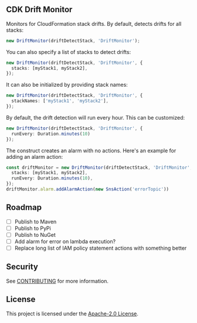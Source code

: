 ## CDK Drift Monitor

Monitors for CloudFormation stack drifts. By default, detects drifts for all stacks:

```typescript
new DriftMonitor(driftDetectStack, 'DriftMonitor');
```

You can also specify a list of stacks to detect drifts:

```typescript
new DriftMonitor(driftDetectStack, 'DriftMonitor', {
  stacks: [myStack1, myStack2],
});
```

It can also be initialized by providing stack names:

```typescript
new DriftMonitor(driftDetectStack, 'DriftMonitor', {
  stackNames: ['myStack1', 'myStack2'],
});
```

By default, the drift detection will run every hour. This can be customized:

```typescript
new DriftMonitor(driftDetectStack, 'DriftMonitor', {
  runEvery: Duration.minutes(10)
});
```

The construct creates an alarm with no actions. Here's an example for adding an alarm action:

```typescript
const driftMonitor = new DriftMonitor(driftDetectStack, 'DriftMonitor', {
  stacks: [myStack1, myStack2],
  runEvery: Duration.minutes(10),
});
driftMonitor.alarm.addAlarmAction(new SnsAction('errorTopic'))
```

## Roadmap

- [ ] Publish to Maven
- [ ] Publish to PyPi
- [ ] Publish to NuGet
- [ ] Add alarm for error on lambda execution?
- [ ] Replace long list of IAM policy statement actions with something better

## Security

See [CONTRIBUTING](CONTRIBUTING.md#security-issue-notifications) for more information.

## License

This project is licensed under the [Apache-2.0 License](./LICENSE).

